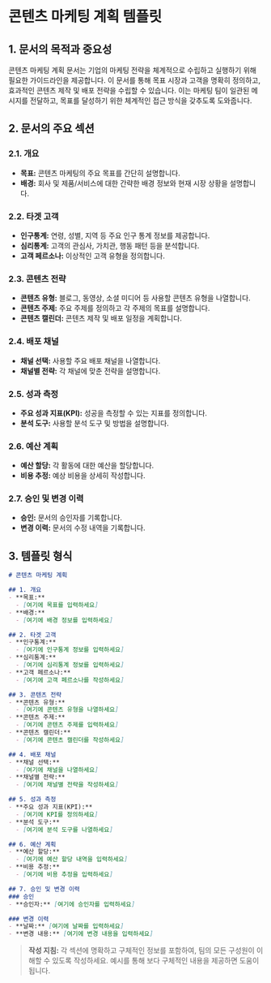 # 콘텐츠 마케팅 계획 템플릿

## 1. 문서의 목적과 중요성
콘텐츠 마케팅 계획 문서는 기업의 마케팅 전략을 체계적으로 수립하고 실행하기 위해 필요한 가이드라인을 제공합니다. 이 문서를 통해 목표 시장과 고객을 명확히 정의하고, 효과적인 콘텐츠 제작 및 배포 전략을 수립할 수 있습니다. 이는 마케팅 팀이 일관된 메시지를 전달하고, 목표를 달성하기 위한 체계적인 접근 방식을 갖추도록 도와줍니다.

## 2. 문서의 주요 섹션

### 2.1. 개요
- **목표:** 콘텐츠 마케팅의 주요 목표를 간단히 설명합니다.
- **배경:** 회사 및 제품/서비스에 대한 간략한 배경 정보와 현재 시장 상황을 설명합니다.

### 2.2. 타겟 고객
- **인구통계:** 연령, 성별, 지역 등 주요 인구 통계 정보를 제공합니다.
- **심리통계:** 고객의 관심사, 가치관, 행동 패턴 등을 분석합니다.
- **고객 페르소나:** 이상적인 고객 유형을 정의합니다.

### 2.3. 콘텐츠 전략
- **콘텐츠 유형:** 블로그, 동영상, 소셜 미디어 등 사용할 콘텐츠 유형을 나열합니다.
- **콘텐츠 주제:** 주요 주제를 정의하고 각 주제의 목표를 설명합니다.
- **콘텐츠 캘린더:** 콘텐츠 제작 및 배포 일정을 계획합니다.

### 2.4. 배포 채널
- **채널 선택:** 사용할 주요 배포 채널을 나열합니다.
- **채널별 전략:** 각 채널에 맞춘 전략을 설명합니다.

### 2.5. 성과 측정
- **주요 성과 지표(KPI):** 성공을 측정할 수 있는 지표를 정의합니다.
- **분석 도구:** 사용할 분석 도구 및 방법을 설명합니다.

### 2.6. 예산 계획
- **예산 할당:** 각 활동에 대한 예산을 할당합니다.
- **비용 추정:** 예상 비용을 상세히 작성합니다.

### 2.7. 승인 및 변경 이력
- **승인:** 문서의 승인자를 기록합니다.
- **변경 이력:** 문서의 수정 내역을 기록합니다.

## 3. 템플릿 형식

```markdown
# 콘텐츠 마케팅 계획

## 1. 개요
- **목표:** 
  - [여기에 목표를 입력하세요]
- **배경:** 
  - [여기에 배경 정보를 입력하세요]

## 2. 타겟 고객
- **인구통계:** 
  - [여기에 인구통계 정보를 입력하세요]
- **심리통계:** 
  - [여기에 심리통계 정보를 입력하세요]
- **고객 페르소나:** 
  - [여기에 고객 페르소나를 작성하세요]

## 3. 콘텐츠 전략
- **콘텐츠 유형:** 
  - [여기에 콘텐츠 유형을 나열하세요]
- **콘텐츠 주제:** 
  - [여기에 콘텐츠 주제를 입력하세요]
- **콘텐츠 캘린더:** 
  - [여기에 콘텐츠 캘린더를 작성하세요]

## 4. 배포 채널
- **채널 선택:** 
  - [여기에 채널을 나열하세요]
- **채널별 전략:** 
  - [여기에 채널별 전략을 작성하세요]

## 5. 성과 측정
- **주요 성과 지표(KPI):** 
  - [여기에 KPI를 정의하세요]
- **분석 도구:** 
  - [여기에 분석 도구를 나열하세요]

## 6. 예산 계획
- **예산 할당:** 
  - [여기에 예산 할당 내역을 입력하세요]
- **비용 추정:** 
  - [여기에 비용 추정을 입력하세요]

## 7. 승인 및 변경 이력
### 승인
- **승인자:** [여기에 승인자를 입력하세요]

### 변경 이력
- **날짜:** [여기에 날짜를 입력하세요]
- **변경 내용:** [여기에 변경 내용을 입력하세요]
```

> **작성 지침:** 각 섹션에 명확하고 구체적인 정보를 포함하여, 팀의 모든 구성원이 이해할 수 있도록 작성하세요. 예시를 통해 보다 구체적인 내용을 제공하면 도움이 됩니다.